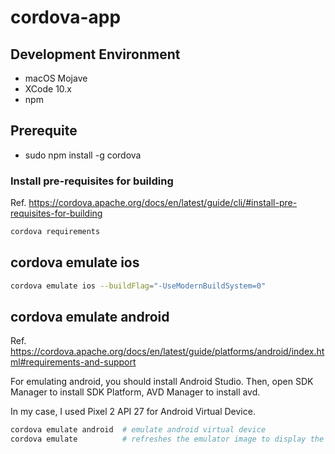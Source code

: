 # cordova-app

## Development Environment
 - macOS Mojave
 - XCode 10.x
 - npm

## Prerequite

 - sudo npm install -g cordova


### Install pre-requisites for building
Ref.
https://cordova.apache.org/docs/en/latest/guide/cli/#install-pre-requisites-for-building

``` bash
cordova requirements
```

## cordova emulate ios
``` bash
cordova emulate ios --buildFlag="-UseModernBuildSystem=0"
```

## cordova emulate android
Ref.
https://cordova.apache.org/docs/en/latest/guide/platforms/android/index.html#requirements-and-support

For emulating android, you should install Android Studio. Then, open SDK Manager to install SDK Platform, AVD Manager to install avd.

In my case, I used Pixel 2 API 27 for Android Virtual Device.

``` bash
cordova emulate android  # emulate android virtual device
cordova emulate          # refreshes the emulator image to display the lastest application.
```

